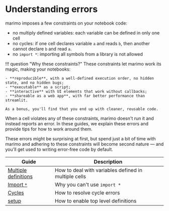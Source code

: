 # Understanding errors

marimo imposes a few constraints on your notebook code:

* no multiply defined variables: each variable can be defined in only one cell
* no cycles: if one cell declares variable `a` and reads `b`, then another cannot declare `b` and read `a`.
* no `import *`: importing all symbols from a library is not allowed

!!! question "Why these constraints?"
    These constraints let marimo work its magic, making your notebooks:

    - **reproducible**, with a well-defined execution order, no hidden state, and no hidden bugs;
    - **executable** as a script;
    - **interactive** with UI elements that work without callbacks;
    - **shareable as a web app**, with far better performance than streamlit.

    As a bonus, you'll find that you end up with cleaner, reusable code.

When a cell violates any of these constraints, marimo doesn't run it and instead
reports an error. In these guides, we explain these errors and provide tips for
how to work around them.

These errors might be surprising at first, but spend just a
bit of time with marimo and adhering to these constraints will become second nature — and you'll get used to writing error-free code by default.

| Guide | Description |
|-------|-------------|
| [Multiple definitions](multiple_definitions.md) | How to deal with variables defined in multiple cells |
| [Import `*`](import_star.md) | Why you can't use `import *` |
| [Cycles](cycles.md) | How to resolve cycle errors |
| [setup](setup.md) | How to enable top level definitions |

